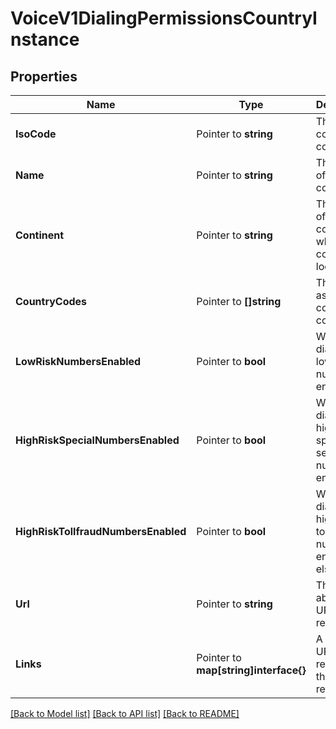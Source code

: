 # VoiceV1DialingPermissionsCountryInstance

## Properties

Name | Type | Description | Notes
------------ | ------------- | ------------- | -------------
**IsoCode** | Pointer to **string** | The ISO country code |
**Name** | Pointer to **string** | The name of the country |
**Continent** | Pointer to **string** | The name of the continent in which the country is located |
**CountryCodes** | Pointer to **[]string** | The E.164 assigned country codes(s) |
**LowRiskNumbersEnabled** | Pointer to **bool** | Whether dialing to low-risk numbers is enabled |
**HighRiskSpecialNumbersEnabled** | Pointer to **bool** | Whether dialing to high-risk special services numbers is enabled |
**HighRiskTollfraudNumbersEnabled** | Pointer to **bool** | Whether dialing to high-risk toll fraud numbers is enabled, else `false` |
**Url** | Pointer to **string** | The absolute URL of this resource |
**Links** | Pointer to **map[string]interface{}** | A list of URLs related to this resource |

[[Back to Model list]](../README.md#documentation-for-models) [[Back to API list]](../README.md#documentation-for-api-endpoints) [[Back to README]](../README.md)



